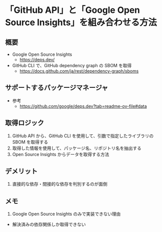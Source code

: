 # 「GitHub API」と「Google Open Source Insights」を組み合わせる方法

## 概要

- Google Open Source Insights
  - <a href="https://deps.dev/" target="_blank" rel="noopener noreferrer">https://deps.dev/</a>
- GitHub CLI で、GitHub dependency graph の SBOM を取得
  - <a href="https://docs.github.com/ja/rest/dependency-graph/sboms" target="_blank" rel="noopener noreferrer">https://docs.github.com/ja/rest/dependency-graph/sboms</a>

## サポートするパッケージマネージャ

- 参考
  - <a href="https://github.com/google/deps.dev?tab=readme-ov-file#data" target="_blank" rel="noopener noreferrer">https://github.com/google/deps.dev?tab=readme-ov-file#data</a>

## 取得ロジック

1. GitHub API から、GitHub CLI を使用して、引数で指定したライブラリの SBOM を取得する
1. 取得した情報を使用して、パッケージ名、リポジトリ名を抽出する
1. Open Source Insights からデータを取得する方法

## デメリット

1. 直接的な依存・間接的な依存を判別するのが面倒

## メモ

1. Google Open Source Insights のみで実装できない理由

- 解決済みの依存関係しか取得できない
